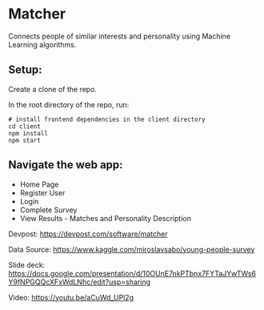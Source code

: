 # Matcher
Connects people of similar interests and personality using Machine Learning algorithms.

## Setup: 

Create a clone of the repo.

In the root directory of the repo, run:

```
# install frontend dependencies in the client directory
cd client
npm install
npm start
```
## Navigate the web app:
* Home Page
* Register User
* Login
* Complete Survey
* View Results - Matches and Personality Description


Devpost: https://devpost.com/software/matcher

Data Source: https://www.kaggle.com/miroslavsabo/young-people-survey

Slide deck: https://docs.google.com/presentation/d/10OUnE7nkPTbnx7FYTaJYwTWs6Y9fNPGQQcXFxWdLNhc/edit?usp=sharing

Video: https://youtu.be/aCuWd_UPl2g
